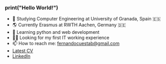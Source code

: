 ### print("Hello World!") 

- 🔭 Studying Computer Engineering at University of Granada, Spain 🇪🇸
- 🌎 Currently Erasmus at RWTH Aachen, Germany 🇩🇪
- 🌱 Learning python and web development
- 👨‍💻 Looking for my first IT working experience
- 📫 How to reach me: fernandocuestab@gmail.com
- [Latest CV](https://drive.google.com/drive/folders/1hKod-hj0KKf7K0iH2A1HfRtg5UNOZC9E)
- [LinkedIn](https://www.linkedin.com/in/fernando-cuesta)

